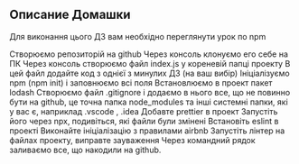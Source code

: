 ## Описание Домашки

Для виконання цього ДЗ вам необхідно переглянути урок по npm

Створюємо репозиторій на github
Через консоль клонуємо его себе на ПК
Через консоль створюємо файл index.js у кореневій папці проекту
В цей файл додайте код з однієї з минулих ДЗ (на ваш вибір)
Ініціалізуємо npm (npm init) і заповнюємо всі поля
Встановлюємо в проект пакет lodash
Створюємо файл .gitignore і додаємо в нього все, що не повинно бути на github, це точна папка node_modules та інші системні папки, які у вас є, наприклад .vscode , .idea
Добавте prettier в проект
Запустіть його через npx, подивіться, які файли були змінені
Встановіть eslint в проекті
Виконайте ініціалізацію з правилами airbnb
Запустіть лінтер на файлах проекту, виправте зауваження
Через командний рядок заливаємо все, що накодили на github.